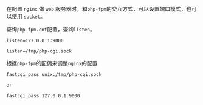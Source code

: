 在配置 `nginx` 做 `web` 服务器时，和`php-fpm`的交互方式，可以设置端口模式，也可以使用 `socket`。

查询`php-fpm.cnf`配置，查询`listen`。

```
listen=127.0.0.1:9000

listen=/tmp/php-cgi.sock
```

根据`php-fpm`的配偶来调整`nginx`的配置
```
fastcgi_pass unix:/tmp/php-cgi.sock

or

fastcgi_pass 127.0.0.1:9000
```